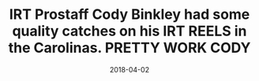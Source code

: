 ---
title: IRT Prostaff Cody Binkley had some quality catches on his IRT REELS in the Carolinas. PRETTY WORK CODY
date: 2018-04-02
description: IRT Prostaff Cody Binkley had some quality catches on his IRT REELS in the Carolinas. PRETTY WORK CODY 
thumb: /assets/images/photo-gallery/cody_binkley-5.jpeg
image: /assets/images/photo-gallery/cody_binkley-5.jpeg
angler-name: Cody Binkley

# reel-type: spinning
# reel-series: 300 

# location: Someplace, United States
# fish: Shark
# fish-length: 49 in.
# fish-weight: 78 lbs.
---